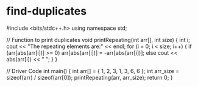 # find-duplicates
#include <bits/stdc++.h>
using namespace std;
 
// Function to print duplicates
void printRepeating(int arr[], int size)
{
    int i;
    cout << "The repeating elements are:" << endl;
    for (i = 0; i < size; i++) {
        if (arr[abs(arr[i])] >= 0)
            arr[abs(arr[i])] = -arr[abs(arr[i])];
        else
            cout << abs(arr[i]) << " ";
    }
}
 
// Driver Code
int main()
{
    int arr[] = { 1, 2, 3, 1, 3, 6, 6 };
    int arr_size = sizeof(arr) / sizeof(arr[0]);
    printRepeating(arr, arr_size);
    return 0;
}
